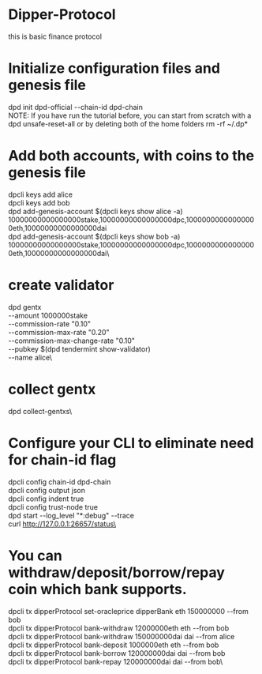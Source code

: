 # Dipper-Protocol
this is basic finance protocol


# Initialize configuration files and genesis file
dpd init dpd-official --chain-id dpd-chain\
NOTE: If you have run the tutorial before, you can start from scratch with a dpd unsafe-reset-all or by deleting both of the home folders rm -rf ~/.dp*

# Add both accounts, with coins to the genesis file
dpcli keys add alice\
dpcli keys add bob\
dpd add-genesis-account $(dpcli keys show alice -a) 10000000000000000stake,10000000000000000dpc,10000000000000000eth,10000000000000000dai\
dpd add-genesis-account $(dpcli keys show bob -a) 10000000000000000stake,10000000000000000dpc,10000000000000000eth,10000000000000000dai\

# create validator
dpd gentx \
  --amount 1000000stake \
  --commission-rate "0.10" \
  --commission-max-rate "0.20" \
  --commission-max-change-rate "0.10" \
  --pubkey $(dpd tendermint show-validator) \
  --name alice\

# collect gentx
dpd collect-gentxs\


# Configure your CLI to eliminate need for chain-id flag
dpcli config chain-id dpd-chain\
dpcli config output json\
dpcli config indent true\
dpcli config trust-node true\
dpd start --log_level "*:debug" --trace\
curl http://127.0.0.1:26657/status\

# You can withdraw/deposit/borrow/repay coin which bank supports.
dpcli tx dipperProtocol set-oracleprice dipperBank eth 150000000 --from bob\
dpcli tx dipperProtocol bank-withdraw 12000000eth eth --from bob\
dpcli tx dipperProtocol bank-withdraw 150000000dai dai --from alice\
dpcli tx dipperProtocol bank-deposit 1000000eth eth --from bob\
dpcli tx dipperProtocol bank-borrow 120000000dai dai --from bob\
dpcli tx dipperProtocol bank-repay 120000000dai dai --from bob\
